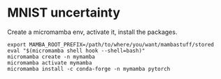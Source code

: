 # MNIST uncertainty

Create a micromamba env, activate it, install the packages.

```
export MAMBA_ROOT_PREFIX=/path/to/where/you/want/mambastuff/stored
eval "$(micromamba shell hook --shell=bash)"
micromamba create -n mymamba
micromamba activate mymamba
micromamba install -c conda-forge -n mymamba pytorch
```


